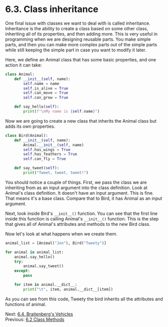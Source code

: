 # 6.3. Class inheritance

One final issue with classes we want to deal with is called inheritance. Inheritance is the ability to create a class
based on some other class, inheriting all of its properties, and then adding more. This is very useful in programming
when we are designing reusable parts. You make simple parts, and then you can make more complex parts out of the simple
parts while still keeping the simple part in case you want to modify it later.

Here, we define an Animal class that has some basic properties, and one action it can take:

```python
class Animal:
    def __init__(self, name):
        self.name = name
        self.is_alive = True
        self.can_move = True
        self.can_grow = True

    def say_hello(self):
        print(f"\nMy name is {self.name}")
```

Now we are going to create a new class that inherits the Animal class but adds its own properties.

```python
class Bird(Animal):
    def __init__(self, name):
        Animal.__init__(self, name)
        self.has_wings = True
        self.has_feathers = True
        self.can_fly = True

    def say_tweet(self):
        print("Tweet, tweet, tweet!")
```

You should notice a couple of things. First, we pass the class we are inheriting from as an input argument into the
class definition. Look at Animal's class definition. It doesn't have an input argument. This is fine. That means it's a
base class. Compare that to Bird, it has Animal as an input argument.

Next, look inside Bird's `__init__()` function. You can see that the first line inside this function is calling Animal's
`__init__()` function. This is the step that gives all of Animal's attributes and methods to the new Bird class.

Now let's look at what happens when we create them.

```python
animal_list = [Animal("Jon"), Bird("Tweety")]

for animal in animal_list:
    animal.say_hello()
    try:
        animal.say_tweet()
    except:
        pass

    for item in animal.__dict__:
        print("\t", item, animal.__dict__[item])
```

As you can see from this code, Tweety the bird inherits all the attributes and functions of animal.

Next: [6.4. Braitenberg's Vehicles](6.4.%20Braitenberg's%20Vehicles.md)<br>
Previous: [6.2 Class Methods](6.2.%20Class%20Methods.md)
